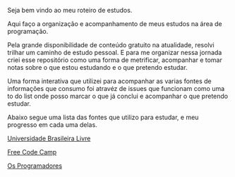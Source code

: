 Seja bem vindo ao meu roteiro de estudos.

Aqui faço a organização e acompanhamento de meus estudos na área de programação.

Pela grande disponibilidade de conteúdo gratuito na atualidade, resolvi trilhar um caminho de estudo pessoal. E para me organizar nessa jornada criei esse repositório como uma forma de metrificar, acompanhar e tomar notas sobre o que estou estudando e o que pretendo estudar.

Uma forma interativa que utilizei para acompanhar as varias fontes de informações que consumo foi atravéz de issues que funcionam como uma to do list onde posso marcar o que já conclui e acompanhar o que pretendo estudar.

Abaixo segue uma lista das fontes que utilizo para estudar, e meu progresso em cada uma delas.

[Universidade Brasileira Livre](https://github.com/ValdineiJunior/roteiro-de-estudos/issues/1)

[Free Code Camp](https://github.com/ValdineiJunior/roteiro-de-estudos/issues/2)

[Os Programadores](https://github.com/ValdineiJunior/roteiro-de-estudos/issues/3])
